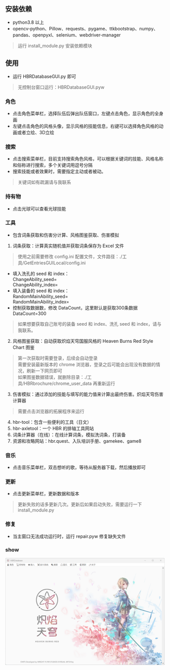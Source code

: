 ## 安装依赖

* python3.8 以上  
* opencv-python、Pillow、requests、pygame、ttkbootstrap、numpy、pandas、openpyxl、selenium、webdriver-manager
>运行 install_module.py 安装依赖模块

## 使用

* 运行 HBRDatabaseGUI.py 即可
>无控制台窗口运行：HBRDatabaseGUI.pyw

### 角色

* 点击角色菜单栏，选择队伍后弹出队伍窗口，左键点击角色，显示角色的全身画
* 左键点击角色的风格头像，显示风格的技能信息，右键可以选择角色风格的动画或者立绘、3D立绘

### 搜索

* 点击搜索菜单栏，目前支持搜索角色风格，可以根据关键词的技能、风格名称和俗称进行搜索，多个关键词用逗号分隔  
* 搜索技能或者效果时，需要指定主动或者被动。
>关键词如有疏漏请与我联系

### 持有物

* 点击光球可以查看光球技能

### 工具

* 包含词条获取和伤害分计算、风格图鉴获取、伤害模拟   
1. 词条获取：计算真实随机值并获取词条保存为 Excel 文件  
>使用之前需要修改 config.ini 配置文件，文件路径：./工具/GetEntriesGUILocal/config.ini   
* 填入洗孔的 seed 和 index：  
	ChangeAbility_seed=  
	ChangeAbility_index=  
* 填入装备的 seed 和 index：  
	RandomMainAbility_seed=  
	RandomMainAbility_index=  
* 控制获取数据数，修改 DataCount，这里默认是获取300条数据  
	DataCount=300  
>如果想要获取自己账号的装备 seed 和 index、洗孔 seed 和 index，请与我联系。
2. 风格图鉴获取：自动获取炽焰天穹国服风格的 Heaven Burns Red Style Chart 图鉴
>第一次获取时需要登录，后续会自动登录    
>需要安装最新版本的 chrome 浏览器，登录之后可能会出现没有数据的情况，刷新一下网页即可  
>如果图鉴数据错误，就删除目录：./工具/HBRbrochure/chrome_user_data 再重新运行    
3. 伤害模拟：通过添加的技能与填写的能力值来计算出最终伤害。炽焰天穹伤害计算器  
>需要点击浏览器的拓展程序来运行  
4. hbr-tool：包含一些便利的工具（日文）  
5. hbr-axletool：一个 HBR 的排轴工具网站  
6. 词条计算器（在线）：在线计算词条，模拟洗词条，打装备  
7. 资源和攻略网站：hbr.quest、入队培训手册、gamekee、game8

### 音乐

* 点击音乐菜单栏，双击想听的歌，等待从服务器下载，然后播放即可

### 更新

* 点击更新菜单栏，更新数据和版本
>更新失败的话多更新几次。更新后如果启动失败，需要运行一下 install_module.py

### 修复

* 当主窗口无法成功运行时，运行 repair.pyw 修复缺失文件

### show

![Image text](https://github.com/CCELEND/HBRDatabase/blob/main/show/show.png)